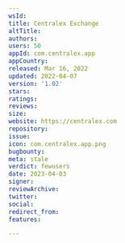 ```yaml
---
wsId: 
title: Centralex Exchange
altTitle: 
authors: 
users: 50
appId: com.centralex.app
appCountry: 
released: Mar 16, 2022
updated: 2022-04-07
version: '1.02'
stars: 
ratings: 
reviews: 
size: 
website: https://centralex.com
repository: 
issue: 
icon: com.centralex.app.png
bugbounty: 
meta: stale
verdict: fewusers
date: 2023-04-03
signer: 
reviewArchive: 
twitter: 
social: 
redirect_from: 
features: 

---
```


